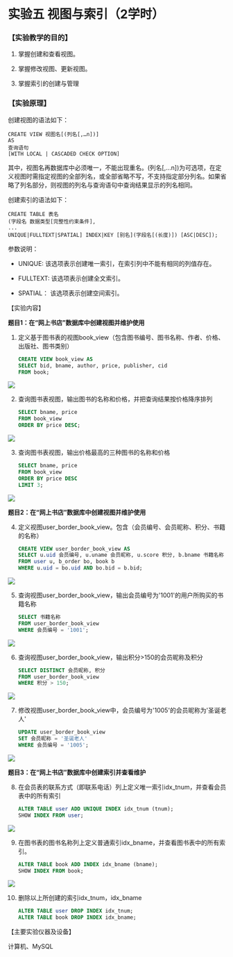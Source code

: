 # 实验五 视图与索引（2学时）

### 【实验教学的目的】

1. 掌握创建和查看视图。

2. 掌握修改视图、更新视图。

3. 掌握索引的创建与管理

### 【实验原理】

创建视图的语法如下：

```
CREATE VIEW 视图名[(列名[,…n])]
AS
查询语句
[WITH LOCAL | CASCADED CHECK OPTION]
```

其中，视图名再数据库中必须唯一，不能出现重名。(列名[,…n])为可选项，在定义视图时需指定视图的全部列名，或全部省略不写，不支持指定部分列名。如果省略了列名部分，则视图的列名与查询语句中查询结果显示的列名相同。

创建索引的语法如下：

```
CREATE TABLE 表名
(字段名 数据类型[完整性约束条件],
...
UNIQUE|FULLTEXT|SPATIAL] INDEX|KEY [别名](字段名[(长度)]) [ASC|DESC]);
```

参数说明：

- UNIQUE: 该选项表示创建唯一索引，在索引列中不能有相同的列值存在。

- FULLTEXT: 该选项表示创建全文索引。

- SPATIAL： 该选项表示创建空间索引。

【实验内容】

**题目1：在“网上书店”数据库中创建视图并维护使用**

1. 定义基于图书表的视图book_view（包含图书编号、图书名称、作者、价格、出版社、图书类别）

   ```sql
   CREATE VIEW book_view AS
   SELECT bid, bname, author, price, publisher, cid
   FROM book;
   ```

![](imgs/1.png)

2. 查询图书表视图，输出图书的名称和价格，并把查询结果按价格降序排列

   ```sql
   SELECT bname, price
   FROM book_view
   ORDER BY price DESC;
   ```

![](imgs/2.png)

3. 查询图书表视图，输出价格最高的三种图书的名称和价格

   ```sql
   SELECT bname, price 
   FROM book_view 
   ORDER BY price DESC 
   LIMIT 3;
   ```

![](imgs/3.png)

**题目2：在“网上书店”数据库中创建视图并维护使用**

4. 定义视图user_border_book_view。包含（会员编号、会员昵称、积分、书籍的名称）

   ```sql
   CREATE VIEW user_border_book_view AS
   SELECT u.uid 会员编号, u.uname 会员昵称, u.score 积分, b.bname 书籍名称
   FROM user u, b_order bo, book b
   WHERE u.uid = bo.uid AND bo.bid = b.bid;
   ```

![](imgs/4.png)

5. 查询视图user_border_book_view，输出会员编号为'1001'的用户所购买的书籍名称

   ```sql
   SELECT 书籍名称
   FROM user_border_book_view
   WHERE 会员编号 = '1001';
   ```

![](imgs/5.png)

6. 查询视图user_border_book_view，输出积分>150的会员昵称及积分

   ```sql
   SELECT DISTINCT 会员昵称, 积分
   FROM user_border_book_view
   WHERE 积分 > 150;
   ```

![](imgs/6.png)

7. 修改视图user_border_book_view中，会员编号为'1005'的会员昵称为'圣诞老人'

   ```sql
   UPDATE user_border_book_view
   SET 会员昵称 = '圣诞老人'
   WHERE 会员编号 = '1005';
   ```

![](imgs/7.png)

**题目3：在“网上书店”数据库中创建索引并查看维护**

8. 在会员表的联系方式（即联系电话）列上定义唯一索引idx_tnum，并查看会员表中的所有索引

   ```sql
   ALTER TABLE user ADD UNIQUE INDEX idx_tnum (tnum);
   SHOW INDEX FROM user;
   ```

![](imgs/8.png)

9. 在图书表的图书名称列上定义普通索引idx_bname，并查看图书表中的所有索引。

   ```sql
   ALTER TABLE book ADD INDEX idx_bname (bname);
   SHOW INDEX FROM book;
   ```

![](imgs/9.png)

10. 删除以上所创建的索引idx_tnum，idx_bname

    ```sql
    ALTER TABLE user DROP INDEX idx_tnum;
    ALTER TABLE book DROP INDEX idx_bname;
    ```

【主要实验仪器及设备】

计算机、MySQL
